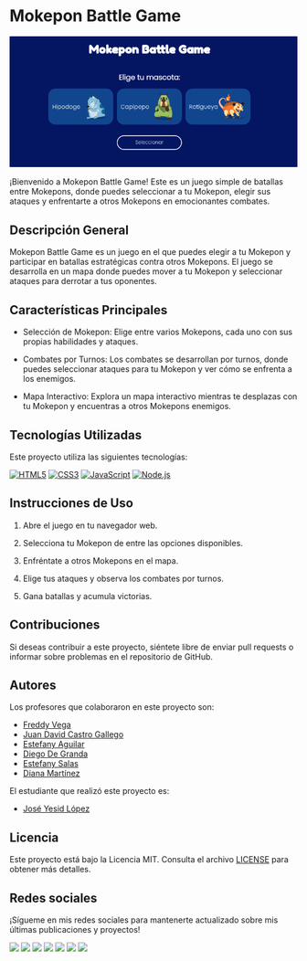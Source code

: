 # Mokepon Battle Game

![Mokepon Battle Game](https://github.com/joyelocode/mokepon/blob/main/public/assets/img/mokepon-battle.png)


¡Bienvenido a Mokepon Battle Game! Este es un juego simple de batallas entre Mokepons, donde puedes seleccionar a tu Mokepon, elegir sus ataques y enfrentarte a otros Mokepons en emocionantes combates.

## Descripción General

Mokepon Battle Game es un juego en el que puedes elegir a tu Mokepon y participar en batallas estratégicas contra otros Mokepons. El juego se desarrolla en un mapa donde puedes mover a tu Mokepon y seleccionar ataques para derrotar a tus oponentes.

## Características Principales

- Selección de Mokepon: Elige entre varios Mokepons, cada uno con sus propias habilidades y ataques.

- Combates por Turnos: Los combates se desarrollan por turnos, donde puedes seleccionar ataques para tu Mokepon y ver cómo se enfrenta a los enemigos.

- Mapa Interactivo: Explora un mapa interactivo mientras te desplazas con tu Mokepon y encuentras a otros Mokepons enemigos.

## Tecnologías Utilizadas

Este proyecto utiliza las siguientes tecnologías:

[![HTML5](https://img.shields.io/badge/HTML5-E34F26?style=for-the-badge&logo=html5&logoColor=white)](https://developer.mozilla.org/en-US/docs/Web/HTML) [![CSS3](https://img.shields.io/badge/CSS3-1572B6?style=for-the-badge&logo=css3&logoColor=white)](https://developer.mozilla.org/en-US/docs/Web/CSS) [![JavaScript](https://img.shields.io/badge/JavaScript-F7DF1E?style=for-the-badge&logo=javascript&logoColor=black)](https://developer.mozilla.org/en-US/docs/Web/JavaScript) [![Node.js](https://img.shields.io/badge/Node.js-339933?style=for-the-badge&logo=node.js&logoColor=white)](https://nodejs.org/)

## Instrucciones de Uso

1. Abre el juego en tu navegador web.

2. Selecciona tu Mokepon de entre las opciones disponibles.

3. Enfréntate a otros Mokepons en el mapa.

4. Elige tus ataques y observa los combates por turnos.

5. Gana batallas y acumula victorias.

## Contribuciones

Si deseas contribuir a este proyecto, siéntete libre de enviar pull requests o informar sobre problemas en el repositorio de GitHub.

## Autores

Los profesores que colaboraron en este proyecto son:

- [Freddy Vega](https://platzi.com/profes/freddier/)
- [Juan David Castro Gallego](https://platzi.com/profes/juandc/)
- [Estefany Aguilar](https://platzi.com/profes/teffcode/)
- [Diego De Granda](https://platzi.com/profes/degranda/)
- [Estefany Salas](https://platzi.com/profes/estefanycss/)
- [Diana Martínez](https://platzi.com/profes/diananerd/)

El estudiante que realizó este proyecto es:

- [José Yesid López](https://platzi.com/p/Joyelocode/)

## Licencia

Este proyecto está bajo la Licencia MIT. Consulta el archivo [LICENSE](LICENSE) para obtener más detalles.

## Redes sociales

¡Sígueme en mis redes sociales para mantenerte actualizado sobre mis últimas publicaciones y proyectos!

<div style="display: inline-block;">
  <a href="https://www.youtube.com/channel/UCTEOU82zC2UHj-AUW9-OrBw"><img src="https://img.shields.io/badge/-YouTube-FF0000?style=for-the-badge&logo=youtube&logoColor=white"></a>
  <a href="https://www.instagram.com/joyelocode/"><img src="https://img.shields.io/badge/-Instagram-E4405F?style=for-the-badge&logo=instagram&logoColor=white"></a>
  <a href="https://www.facebook.com/profile.php?id=61550597387264"><img src="https://img.shields.io/badge/-Facebook-1877F2?style=for-the-badge&logo=facebook&logoColor=white"></a>
  <a href="https://twitter.com/joyelocode"><img src="https://img.shields.io/badge/-Twitter-1DA1F2?style=for-the-badge&logo=twitter&logoColor=white"></a>
  <a href="https://www.tiktok.com/@joyelocode"><img src="https://img.shields.io/badge/-TikTok-000000?style=for-the-badge&logo=tiktok&logoColor=white"></a>
  <a href="https://www.linkedin.com/in/joyelocode/"><img src="https://img.shields.io/badge/-LinkedIn-0077B5?style=for-the-badge&logo=linkedin&logoColor=white"></a>
  <a href="https://discord.com/channels/@me"><img src="https://img.shields.io/badge/-Discord-5865F2?style=for-the-badge&logo=discord&logoColor=white"></a>
</div>